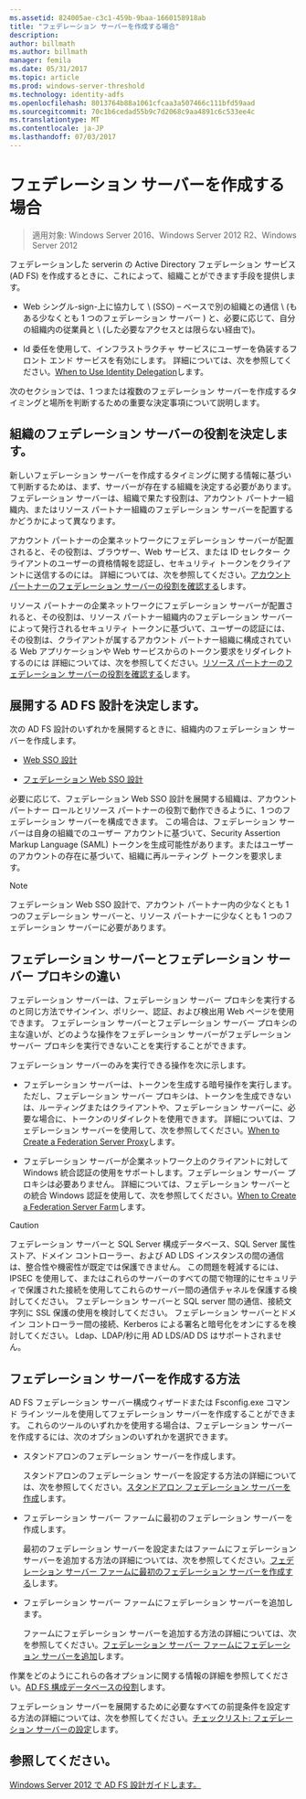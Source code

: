 ```yaml
---
ms.assetid: 824005ae-c3c1-459b-9baa-1660158918ab
title: "フェデレーション サーバーを作成する場合"
description: 
author: billmath
ms.author: billmath
manager: femila
ms.date: 05/31/2017
ms.topic: article
ms.prod: windows-server-threshold
ms.technology: identity-adfs
ms.openlocfilehash: 8013764b88a1061cfcaa3a507466c111bfd59aad
ms.sourcegitcommit: 70c1b6cedad55b9c7d2068c9aa4891c6c533ee4c
ms.translationtype: MT
ms.contentlocale: ja-JP
ms.lasthandoff: 07/03/2017
---
```

# <a name="when-to-create-a-federation-server"></a>フェデレーション サーバーを作成する場合

>適用対象: Windows Server 2016、Windows Server 2012 R2、Windows Server 2012

フェデレーションした serverin の Active Directory フェデレーション サービス \(AD FS\) を作成するときに、これによって、組織ことができます手段を提供します。  
  
-   Web シングル-sign\-上に協力して \ (SSO\) – ベースで別の組織との通信 \ (もある少なくとも 1 つのフェデレーション サーバー \) と、必要に応じて、自分の組織内の従業員と \ (した必要なアクセスとは限らない経由で)。  
  
-   Id 委任を使用して、インフラストラクチャ サービスにユーザーを偽装するフロント エンド サービスを有効にします。 詳細については、次を参照してください。[When to Use Identity Delegation](When-to-Use-Identity-Delegation.md)します。  
  
次のセクションでは、1 つまたは複数のフェデレーション サーバーを作成するタイミングと場所を判断するための重要な決定事項について説明します。  
  
## <a name="determine-the-organizational-role-for-the-federation-server"></a>組織のフェデレーション サーバーの役割を決定します。  
新しいフェデレーション サーバーを作成するタイミングに関する情報に基づいて判断するためは、まず、サーバーが存在する組織を決定する必要があります。 フェデレーション サーバーは、組織で果たす役割は、アカウント パートナー組織内、またはリソース パートナー組織のフェデレーション サーバーを配置するかどうかによって異なります。  
  
アカウント パートナーの企業ネットワークにフェデレーション サーバーが配置されると、その役割は、ブラウザー、Web サービス、または ID セレクター クライアントのユーザーの資格情報を認証し、セキュリティ トークンをクライアントに送信するのには。 詳細については、次を参照してください。[アカウント パートナーのフェデレーション サーバーの役割を確認する](Review-the-Role-of-the-Federation-Server-in-the-Account-Partner.md)します。  
  
リソース パートナーの企業ネットワークにフェデレーション サーバーが配置されると、その役割は、リソース パートナー組織内のフェデレーション サーバーによって発行されるセキュリティ トークンに基づいて、ユーザーの認証には、その役割は、クライアントが属するアカウント パートナー組織に構成されている Web アプリケーションや Web サービスからのトークン要求をリダイレクトするのには 詳細については、次を参照してください。[リソース パートナーのフェデレーション サーバーの役割を確認する](Review-the-Role-of-the-Federation-Server-in-the-Resource-Partner.md)します。  
  
## <a name="determine-which-ad-fs-design-to-deploy"></a>展開する AD FS 設計を決定します。  
次の AD FS 設計のいずれかを展開するときに、組織内のフェデレーション サーバーを作成します。  
  
-   [Web SSO 設計](Web-SSO-Design.md)  
  
-   [フェデレーション Web SSO 設計](Federated-Web-SSO-Design.md)  
  
必要に応じて、フェデレーション Web SSO 設計を展開する組織は、アカウント パートナー ロールとリソース パートナーの役割で動作できるように、1 つのフェデレーション サーバーを構成できます。 この場合は、フェデレーション サーバーは自身の組織でのユーザー アカウントに基づいて、Security Assertion Markup Language \(SAML\) トークンを生成可能性があります。またはユーザーのアカウントの存在に基づいて、組織に再ルーティング トークンを要求します。  
  
> [!NOTE]  
> フェデレーション Web SSO 設計で、アカウント パートナー内の少なくとも 1 つのフェデレーション サーバーと、リソース パートナーに少なくとも 1 つのフェデレーション サーバーに必要があります。  
  
## <a name="differences-between-a-federation-server-and-a-federation-server-proxy"></a>フェデレーション サーバーとフェデレーション サーバー プロキシの違い  
フェデレーション サーバーは、フェデレーション サーバー プロキシを実行するのと同じ方法でサインイン、ポリシー、認証、および検出用 Web ページを使用できます。 フェデレーション サーバーとフェデレーション サーバー プロキシの主な違いが、どのような操作をフェデレーション サーバーがフェデレーション サーバー プロキシを実行できないことを実行することができます。  
  
フェデレーション サーバーのみを実行できる操作を次に示します。  
  
-   フェデレーション サーバーは、トークンを生成する暗号操作を実行します。 ただし、フェデレーション サーバー プロキシは、トークンを生成できないは、ルーティングまたはクライアントや、フェデレーション サーバーに、必要な場合に、トークンのリダイレクトを使用できます。 詳細については、フェデレーション サーバーを使用して、次を参照してください。[When to Create a Federation Server Proxy](When-to-Create-a-Federation-Server-Proxy.md)します。  
  
-   フェデレーション サーバーが企業ネットワーク上のクライアントに対して Windows 統合認証の使用をサポートします。フェデレーション サーバー プロキシは必要ありません。 詳細については、フェデレーション サーバーとの統合 Windows 認証を使用して、次を参照してください。[When to Create a Federation Server Farm](When-to-Create-a-Federation-Server-Farm.md)します。  
  
> [!CAUTION]  
> フェデレーション サーバーと SQL Server 構成データベース、SQL Server 属性ストア、ドメイン コントローラー、および AD LDS インスタンスの間の通信は、整合性や機密性が既定では保護できません。 この問題を軽減するには、IPSEC を使用して、またはこれらのサーバーのすべての間で物理的にセキュリティで保護された接続を使用してこれらのサーバー間の通信チャネルを保護する検討してください。 フェデレーション サーバーと SQL server 間の通信、接続文字列に SSL 保護の使用を検討してください。 フェデレーション サーバーとドメイン コントローラー間の接続、Kerberos による署名と暗号化をオンにするを検討してください。 Ldap、LDAP\/秒に用 AD LDS\/AD DS はサポートされません。  
  
## <a name="how-to-create-a-federation-server"></a>フェデレーション サーバーを作成する方法  
AD FS フェデレーション サーバー構成ウィザードまたは Fsconfig.exe コマンド ライン ツールを使用してフェデレーション サーバーを作成することができます。 これらのツールのいずれかを使用する場合は、フェデレーション サーバーを作成するには、次のオプションのいずれかを選択できます。  
  
-   スタンドアロンのフェデレーション サーバーを作成します。  
  
    スタンドアロンのフェデレーション サーバーを設定する方法の詳細については、次を参照してください。[スタンドアロン フェデレーション サーバーを作成](../../ad-fs/deployment/Create-a-Stand-Alone-Federation-Server.md)します。  
  
-   フェデレーション サーバー ファームに最初のフェデレーション サーバーを作成します。  
  
    最初のフェデレーション サーバーを設定またはファームにフェデレーション サーバーを追加する方法の詳細については、次を参照してください。[フェデレーション サーバー ファームに最初のフェデレーション サーバーを作成する](../../ad-fs/deployment/Create-the-First-Federation-Server-in-a-Federation-Server-Farm.md)します。  
  
-   フェデレーション サーバー ファームにフェデレーション サーバーを追加します。  
  
    ファームにフェデレーション サーバーを追加する方法の詳細については、次を参照してください。[フェデレーション サーバー ファームにフェデレーション サーバーを追加](../../ad-fs/deployment/Add-a-Federation-Server-to-a-Federation-Server-Farm.md)します。  
  
作業をどのようにこれらの各オプションに関する情報の詳細を参照してください。[AD FS 構成データベースの役割](../../ad-fs/technical-reference/The-Role-of-the-AD-FS-Configuration-Database.md)します。  
  
フェデレーション サーバーを展開するために必要なすべての前提条件を設定する方法の詳細については、次を参照してください。[チェックリスト: フェデレーション サーバーの設定](../../ad-fs/deployment/Checklist--Setting-Up-a-Federation-Server.md)します。  
  
## <a name="see-also"></a>参照してください。
[Windows Server 2012 で AD FS 設計ガイドします。](AD-FS-Design-Guide-in-Windows-Server-2012.md)

